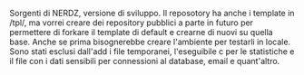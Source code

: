Sorgenti di NERDZ, versione di sviluppo.
Il reposotory ha anche i template in /tpl/, ma vorrei creare dei repository pubblici a parte in futuro per permettere di forkare il template di default e crearne di nuovi su quella base.
Anche se prima bisognerebbe creare l'ambiente per testarli in locale.
Sono stati esclusi dall'add i file temporanei, l'eseguibile c per le statistiche e il file con i dati sensibili per connessioni al database, email e quant'altro.
